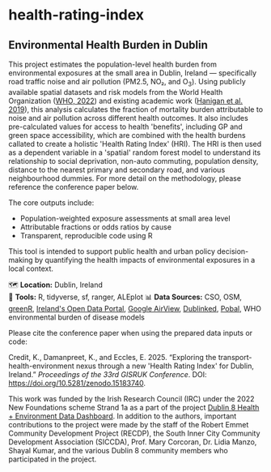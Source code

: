 # health-rating-index
## Environmental Health Burden in Dublin

This project estimates the population-level health burden from environmental exposures at the small area in Dublin, Ireland — specifically road traffic noise and air pollution (PM2.5, NO₂, and O<sub>3</sub>). Using publicly available spatial datasets and risk models from the World Health Organization ([WHO, 2022](https://www.eionet.europa.eu/etcs/etc-he/products/etc-he-products/etc-he-reports/etc-he-report-2022-10-health-risk-assessment-of-air-pollution-and-the-impact-of-the-new-who-guidelines/@@download/file/ETC%20HE%202022-10_Eionet_report_HRA_FINAL_28-11-2022.pdf)) and existing academic work ([Hanigan et al. 2019](https://ij-healthgeographics.biomedcentral.com/articles/10.1186/s12942-019-0184-x)), this analysis calculates the fraction of mortality burden attributable to noise and air pollution across different health outcomes. It also includes pre-calculated values for access to health 'benefits', including GP and green space accessibility, which are combined with the health burdens callated to create a holistic 'Health Rating Index' (HRI). The HRI is then used as a dependent variable in a 'spatial' random forest model to understand its relationship to social deprivation, non-auto commuting, population density, distance to the nearest primary and secondary road, and various neighbourhood dummies. For more detail on the methodology, please reference the conference paper below.

The core outputs include:
- Population-weighted exposure assessments at small area level
- Attributable fractions or odds ratios by cause
- Transparent, reproducible code using R

This tool is intended to support public health and urban policy decision-making by quantifying the health impacts of environmental exposures in a local context.

🗺️ **Location:** Dublin, Ireland  
🧪 **Tools:** R, tidyverse, sf, ranger, ALEplot
📊 **Data Sources:** CSO, OSM, [greenR](https://github.com/sachit27/greenR), [Ireland's Open Data Portal](https://data.gov.ie/dataset/family-practice-gp-sites), [Google AirView](https://data.gov.ie/dataset/google-airview-data-dublin-city), [Dublinked](https://data.smartdublin.ie/dataset/noise-maps-from-traffic-sources-in-dublin-city-council), [Pobal](https://data.gov.ie/dataset/pobal-hp-deprivation-index-scores-2022), WHO environmental burden of disease models

Please cite the conference paper when using the prepared data inputs or code:

Credit, K., Damanpreet, K., and Eccles, E. 2025. “Exploring the transport-health-environment nexus through a new 'Health Rating Index' for Dublin, Ireland.” _Proceedings of the 33rd GISRUK Conference_. DOI: https://doi.org/10.5281/zenodo.15183740. 

This work was funded by the Irish Research Council (IRC) under the 2022 New Foundations scheme Strand 1a as a part of the project [Dublin 8 Health + Environment Data Dashboard](https://experience.arcgis.com/experience/04749d06fd0e43d9a58d2e644a4bc71f/). In addition to the authors, important contributions to the project were made by the staff of the Robert Emmet Community Development Project (RECDP), the South Inner City Community Development Association (SICCDA), Prof. Mary Corcoran, Dr. Lidia Manzo, Shayal Kumar, and the various Dublin 8 community members who participated in the project. 

